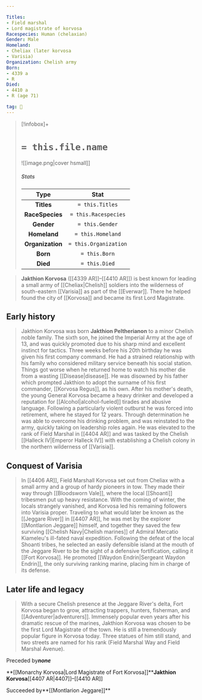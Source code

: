 ```yaml
---

Titles:
- Field marshal
- Lord magistrate of korvosa
Racespecies: Human (chelaxian)
Gender: Male
Homeland:
- Cheliax (later korvosa
- Varisia)
Organization: Chelish army
Born:
- 4339 a
- R
Died:
- 4410 a
- R (age 71)

tag: 👤️
---
```


> [!infobox]+
> #  `= this.file.name`
> ![[image.png|cover hsmall]]
> ##### Stats
> Type | Stat |
> :---: |:---:|
> **Titles** | `= this.Titles` |
> **RaceSpecies** | `= this.Racespecies` |
> **Gender** | `= this.Gender` |
> **Homeland** | `= this.Homeland` |
> **Organization** | `= this.Organization` |
> **Born** | `= this.Born` |
> **Died** | `= this.Died` |



> **Jakthion Korvosa** ([[4339 AR]]–[[4410 AR]]) is best known for leading a small army of [[Cheliax|Chelish]] soldiers into the wilderness of south-eastern [[Varisia]] as part of the [[Everwar]]. There he helped found the city of [[Korvosa]] and became its first Lord Magistrate.



## Early history

> Jakthion Korvosa was born **Jakthion Peltherianon** to a minor Chelish noble family. The sixth son, he joined the Imperial Army at the age of 13, and was quickly promoted due to his sharp mind and excellent instinct for tactics. Three weeks before his 20th birthday he was given his first company command.
> He had a strained relationship with his family who considered military service beneath his social station. Things got worse when he returned home to watch his mother die from a wasting [[Disease|disease]]. He was disowned by his father which prompted Jakthion to adopt the surname of his first commander, [[Korvosa Regus]], as his own.
> After his mother's death, the young General Korvosa became a heavy drinker and developed a reputation for [[Alcohol|alcohol-fueled]] tirades and abusive language. Following a particularly violent outburst he was forced into retirement, where he stayed for 12 years. Through determination he was able to overcome his drinking problem, and was reinstated to the army, quickly taking on leadership roles again. He was elevated to the rank of Field Marshal in [[4404 AR]] and was tasked by the Chelish [[Halleck IV|Emperor Halleck IV]] with establishing a Chelish colony in the northern wilderness of [[Varisia]].


## Conquest of Varisia

> In [[4406 AR]], Field Marshall Korvosa set out from Cheliax with a small army and a group of hardy pioneers in tow. They made their way through [[Bloodsworn Vale]], where the local [[Shoanti]] tribesmen put up heavy resistance. With the coming of winter, the locals strangely vanished, and Korvosa led his remaining followers into Varisia proper.
> Traveling to what would later be known as the [[Jeggare River]] in [[4407 AR]], he was met by the explorer [[Montlarion Jeggare]] himself, and together they saved the few surviving [[Chelish Navy|Chelish marines]] of Admiral Mercatio Kiameleu's ill-fated naval expedition. Following the defeat of the local Shoanti tribes, he selected an easily defensible island at the mouth of the Jeggare River to be the sight of a defensive fortification, calling it [[Fort Korvosa]]. He promoted [[Waydon Endrin|Sergeant Waydon Endrin]], the only surviving ranking marine, placing him in charge of its defense.


## Later life and legacy

> With a secure Chelish presence at the Jeggare River's delta, Fort Korvosa began to grow, attracting trappers, hunters, fisherman, and [[Adventurer|adventurers]].  Immensely popular even years after his dramatic rescue of the marines, Jakthion Korvosa was chosen to be the first Lord Magistrate of the town.
> He is still a tremendously popular figure in Korvosa today. Three statues of him still stand, and two streets are named for his rank (Field Marshal Way and Field Marshal Avenue).





Preceded by***none***

**[[Monarchy Korvosa|Lord Magistrate of Fort Korvosa]]****Jakthion Korvosa**[[4407 AR|4407]]–[[4410 AR]]

Succeeded by**[[Montlarion Jeggare]]**







